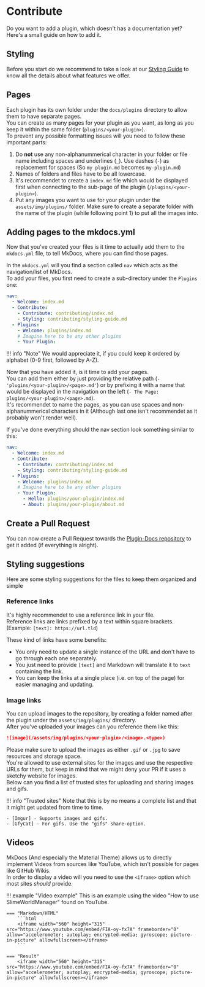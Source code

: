 [repo]: https://github.com/PowerPlugins/Plugins-Docs
[imgur]: https://imgur.com
[gfycat]: https://gfycat.com

# Contribute
Do you want to add a plugin, which doesn't has a documentation yet? Here's a small guide on how to add it.

## Styling
Before you start do we recommend to take a look at our [Styling Guide](contributing/styling-guide) to know all the details about what features we offer.

## Pages
Each plugin has its own folder under the `docs/plugins` directory to allow them to have separate pages.  
You can create as many pages for your plugin as you want, as long as you keep it within the same folder (`plugins/<your-plugin>`).  
To prevent any possible formatting issues will you need to follow these important parts:

1. Do **not** use any non-alphanummerical character in your folder or file name including spaces and underlines (`_`). Use dashes (`-`) as replacement for spaces (So `my plugin.md` becomes `my-plugin.md`)
2. Names of folders and files have to be all lowercase.
3. It's recommendet to create a `index.md` file which would be displayed first when connecting to the sub-page of the plugin (`/plugins/<your-plugin>`).
4. Put any images you want to use for your plugin under the `assets/img/plugins/` folder. Make sure to create a separate folder with the name of the plugin (while following point 1) to put all the images into.

## Adding pages to the mkdocs.yml
Now that you've created your files is it time to actually add them to the `mkdocs.yml` file, to tell MkDocs, where you can find those pages.

In the `mkdocs.yml` will you find a section called `nav` which acts as the navigation/list of MkDocs.  
To add your files, you first need to create a sub-directory under the `Plugins` one:

```yaml
nav:
  - Welcome: index.md
  - Contribute:
    - Contribute: contributing/index.md
    - Styling: contributing/styling-guide.md
  - Plugins:
    - Welcome: plugins/index.md
    # Imagine here to be any other plugins
    - Your Plugin:
```

!!! info "Note"
    We would appreciate it, if you could keep it ordered by alphabet (0-9 first, followed by A-Z).

Now that you have added it, is it time to add your pages.  
You can add them either by just providing the relative path (`- 'plugins/<your-plugin>/<page>.md'`) or by prefixing it with a name that would be displayed in the navigation on the left (`- The Page: plugins/<your-plugin>/<page>.md`).  
It's recommendet to name the pages, as you can use spaces and non-alphanummerical characters in it (Although last one isn't recommendet as it probably won't render well).

If you've done everything should the nav section look something similar to this:  

```yaml
nav:
  - Welcome: index.md
  - Contribute:
    - Contribute: contributing/index.md
    - Styling: contributing/styling-guide.md
  - Plugins:
    - Welcome: plugins/index.md
    # Imagine here to be any other plugins
    - Your Plugin:
      - Hello: plugins/your-plugin/index.md
      - About: plugins/your-plugin/about.md
```

## Create a Pull Request
You can now create a Pull Request towards the [Plugin-Docs repository][repo] to get it added (if everything is alright).

## Styling suggestions
Here are some styling suggestions for the files to keep them organized and simple

### Reference links
It's highly recommendet to use a reference link in your file.  
Reference links are links prefixed by a text within square brackets. (Example: `[text]: https://url.tld`)

These kind of links have some benefits:

- You only need to update a single instance of the URL and don't have to go through each one separately.
- You just need to provide `[text]` and Markdown will translate it to `text` containing the link.
- You can keep the links at a single place (i.e. on top of the page) for easier managing and updating.

### Image links
You can upload images to the repository, by creating a folder named after the plugin under the `assets/img/plugins/` directory.  
After you've uploaded your images can you reference them like this:  
```markdown
![image](/assets/img/plugins/<your-plugin>/<image>.<type>)
```

Please make sure to upload the images as either `.gif` or `.jpg` to save resources and storage space.  
You're allowed to use external sites for the images and use the respective URLs for them, but keep in mind that we might deny your PR if it uses a sketchy website for images.  
Below can you find a list of trusted sites for uploading and sharing images and gifs.

!!! info "Trusted sites"
    Note that this is by no means a complete list and that it might get updated from time to time.
    
    - [Imgur] - Supports images and gifs.
    - [GfyCat] - For gifs. Use the "gifs" share-option.

## Videos
MkDocs (And especially the Material Theme) allows us to directly implement Videos from sources like YouTube, which isn't possible for pages like GitHub Wikis.  
In order to display a video will you need to use the `<iframe>` option which most sites *should* provide.

!!! example "Video example"
    This is an example using the video "How to use SlimeWorldManager" found on YouTube.
	
	=== "Markdown/HTML"
	    ```html
		<iframe width="560" height="315" src="https://www.youtube.com/embed/FIA-oy-fx7A" frameborder="0" allow="accelerometer; autoplay; encrypted-media; gyroscope; picture-in-picture" allowfullscreen></iframe>
		```
	
	=== "Result"
	    <iframe width="560" height="315" src="https://www.youtube.com/embed/FIA-oy-fx7A" frameborder="0" allow="accelerometer; autoplay; encrypted-media; gyroscope; picture-in-picture" allowfullscreen></iframe>